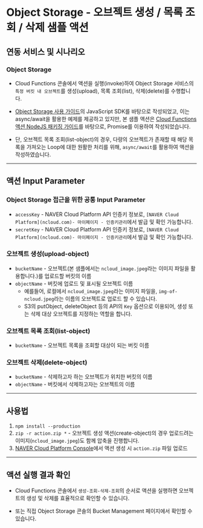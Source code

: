 # Object Storage - 오브젝트 생성 / 목록 조회 / 삭제 샘플 액션
## 연동 서비스 및 시나리오
### Object Storage
+ Cloud Functions 콘솔에서 액션을 실행(invoke)하여 Object Storage 서비스의 `특정 버킷 내 오브젝트`를 생성(upload), 목록 조회(list), 삭제(delete)를 수행합니다.

+ [Object Storage 사용 가이드](https://guide.ncloud-docs.com/docs/storage-storage-8-4)의 JavaScript SDK를 바탕으로 작성되었고, 이는 async/await을 활용한 예제를 제공하고 있지만, 본 샘플 액션은 [Cloud Functions 액션 NodeJS 패키징 가이드](https://guide.ncloud-docs.com/docs/compute-compute-15-2-1#%EC%95%A1%EC%85%98%EC%9D%84-nodejs-%EB%AA%A8%EB%93%88%EB%A1%9C-%ED%8C%A8%ED%82%A4%EC%A7%95%ED%95%98%EA%B8%B0)를 바탕으로, Promise를 이용하여 작성되었습니다.

+ 단, 오브젝트 목록 조회(list-object)의 경우, 다량의 오브젝트가 존재할 때 해당 목록을 가져오는 Loop에 대한 원활한 처리를 위해, `async/await`를 활용하여 액션을 작성하였습니다.

---
## 액션 Input Parameter
### Object Storage 접근을 위한 공통 Input Parameter
+ `accessKey` - NAVER Cloud Platform API 인증키 정보로, `[NAVER Cloud Platform](ncloud.com)- 마이페이지 - 인증키관리`에서 발급 및 확인 가능합니다.
+ `secretKey` - NAVER Cloud Platform API 인증키 정보로, `[NAVER Cloud Platform](ncloud.com)- 마이페이지 - 인증키관리`에서 발급 및 확인 가능합니다.

### 오브젝트 생성(upload-object)
+ `bucketName` - 오브젝트(본 샘플에서는 `ncloud_image.jpeg`라는 이미지 파일을 활용합니다.)를 업로드할 버킷의 이름
+ `objectName` - 버킷에 업로드 및 표시될 오브젝트 이름
  + 예를들어, 로컬에서 `ncloud_image.jpeg`라는 이미지 파일을, `img-of-ncloud.jpeg`라는 이름의 오브젝트로 업로드 할 수 있습니다.
  + S3의 putObject, deleteObject 등의 API의 `Key` 옵션으로 이용되어, 생성 또는 삭제 대상 오브젝트를 지정하는 역할을 합니다.

### 오브젝트 목록 조회(list-object)
+ `bucketName` - 오브젝트 목록을 조회할 대상이 되는 버킷 이름

### 오브젝트 삭제(delete-object)
+ `bucketName` - 삭제하고자 하는 오브젝트가 위치한 버킷의 이름
+ `objectName` - 버킷에서 삭제하고자는 오브젝트의 이름

---
## 사용법
1. `npm install --production`
2. `zip -r action.zip *` - 오브젝트 생성 액션(create-object)의 경우 업로드려는 이미지(`ncloud_image.jpeg`)도 함께 압축을 진행합니다.
3. [NAVER Cloud Platform Console](console.ncloud.com)에서 액션 생성 시 `action.zip` 파일 업로드

---
## 액션 실행 결과 확인
+ Cloud Functions 콘솔에서 `생성-조회-삭제-조회`의 순서로 액션을 실행하면 오브젝트의 생성 및 삭제를 효율적으로 확인할 수 있습니다.

+ 또는 직접 Object Storage 콘솔의 Bucket Management 페이지에서 확인할 수 있습니다.